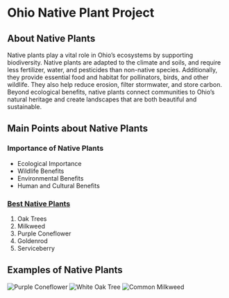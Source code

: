 <!DOCTYPE html>
<html lang="en">
    <head> 
        <meta charset="UTF-8">
        <title>Native Plants of Ohio</title>
    </head>
<body>
    <main>
        <h1>Ohio Native Plant Project</h1>
        <div> 
            <h2>About Native Plants</h2>
            <p>Native plants play a vital role in Ohio’s ecosystems by supporting biodiversity.
                Native plants are adapted to the climate and soils, and require less fertilizer, water, and 
                pesticides than non-native species. Additionally, they provide essential food and habitat for 
                pollinators, birds, and other wildlife. They also help reduce erosion, filter stormwater,
                and store carbon. Beyond ecological benefits, native plants connect communities to Ohio’s 
                natural heritage and create landscapes that are both beautiful and sustainable. </p>
        </div>
        <div>
            <h2>Main Points about Native Plants</h2>
            <h3><strong>Importance of Native Plants</strong></h3>
            <ul>
                <li>Ecological Importance</li>
                <li>Wildlife Benefits</li>
                <li>Environmental Benefits</li>
                <li>Human and Cultural Benefits</li>
            </ul>
            <a href="https://grownative.org/native-plant-database/?utm_source=chatgpt.com"><h3><strong>Best Native Plants</strong></h3></a>
            <ol>
                <li>Oak Trees</li>
                <li>Milkweed</li>
                <li>Purple Coneflower</li>
                <li>Goldenrod</li>
                <li>Serviceberry</li>
            </ol>
        </div>
        <div>
            <h2>Examples of Native Plants</h2>
                <img scr="[Butterflyonconeflower](https://github.com/user-attachments/assets/3199a370-e744-477d-b020-df3ee0ac0738)"
        alt="Purple Coneflower">
                <img src=![whiteOak](https://github.com/user-attachments/assets/54109a85-1780-41c8-b994-90956d148ef8)
                alt="White Oak Tree">
            <img src=![Milkweed](https://github.com/user-attachments/assets/64bff87e-3400-429b-b4a6-64da6d7770ff)
        alt="Common Milkweed">
        </div>
     </main>
</body>
</html>
